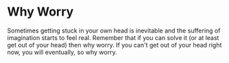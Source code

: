 # Why Worry


Sometimes getting stuck in your own head is inevitable and the suffering of imagination starts to feel real.  Remember that if you can solve it (or at least get out of your head) then why worry.  If you can't get out of your head right now, you will eventually, so why worry.
